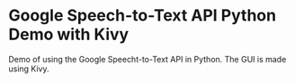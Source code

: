 # Google Speech-to-Text API Python Demo with Kivy 

Demo of using the Google Speecht-to-Text API in Python. The GUI is made using Kivy.
